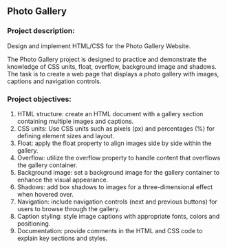 ## **Photo Gallery** 

### **Project description:**

Design and implement HTML/CSS for the Photo Gallery Website.

The Photo Gallery project is designed to practice and demonstrate the knowledge of CSS units, float, overflow, background image and shadows. 
The task is to create a web page that displays a photo gallery with images, captions and navigation controls. 

### **Project objectives:**

1. HTML structure: create an HTML document with a gallery section containing multiple images and captions.
2. CSS units: Use CSS units such as pixels (px) and percentages (%) for defining element sizes and layout.
3. Float: apply the float property to align images side by side within the gallery.
4. Overflow: utilize the overflow property to handle content that overflows the gallery container.
5. Background image: set a background image for the gallery container to enhance the visual appearance.
6. Shadows: add box shadows to images for a three-dimensional effect when hovered over.
7. Navigation: include navigation controls (next and previous buttons) for users to browse through the gallery.
8. Caption styling: style image captions with appropriate fonts, colors and positioning.
9. Documentation: provide comments in the HTML and CSS code to explain key sections and styles.

